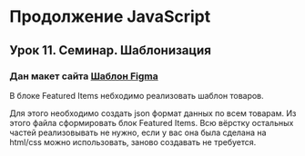 # Продолжение JavaScript
## Урок 11. Семинар. Шаблонизация
### Дан макет сайта [Шаблон Figma]([https://softonit.ru/](https://www.figma.com/file/mnLY69cYE5cqWM5w6n5hXx/Seo-%26-Digital-Marketing-Landing-Page?node-id=190%3A1194&t=q4NMnXTnwyyTSGA6-0))
В блоке Featured Items небходимо реализовать шаблон товаров.

Для этого необходимо создать json формат данных по всем товарам.
Из этого файла сформировать блок Featured Items.
Всю вёрстку остальных частей реализовывать не нужно, если у вас она была сделана на html/css можно использовать, заново создавать не требуется.

